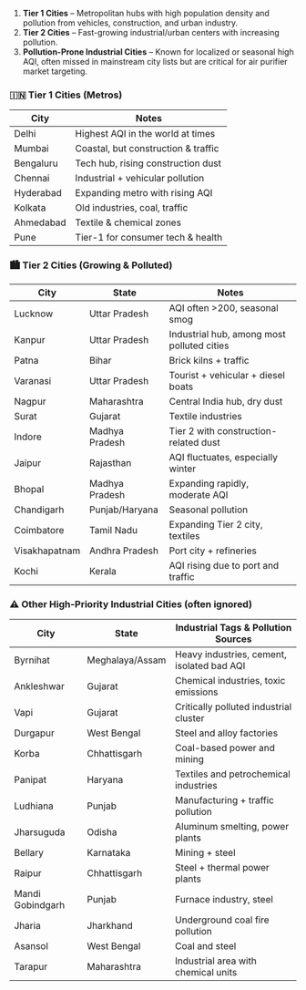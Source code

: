 
1. **Tier 1 Cities** – Metropolitan hubs with high population density and pollution from vehicles, construction, and urban industry.
2. **Tier 2 Cities** – Fast-growing industrial/urban centers with increasing pollution.
3. **Pollution-Prone Industrial Cities** – Known for localized or seasonal high AQI, often missed in mainstream city lists but are critical for air purifier market targeting.

### 🇮🇳 **Tier 1 Cities (Metros)**

| City      | Notes                               |
| --------- | ----------------------------------- |
| Delhi     | Highest AQI in the world at times   |
| Mumbai    | Coastal, but construction & traffic |
| Bengaluru | Tech hub, rising construction dust  |
| Chennai   | Industrial + vehicular pollution    |
| Hyderabad | Expanding metro with rising AQI     |
| Kolkata   | Old industries, coal, traffic       |
| Ahmedabad | Textile & chemical zones            |
| Pune      | Tier-1 for consumer tech & health   |


### 🏙️ **Tier 2 Cities (Growing & Polluted)**

| City          | State          | Notes                                      |
| ------------- | -------------- | ------------------------------------------ |
| Lucknow       | Uttar Pradesh  | AQI often >200, seasonal smog              |
| Kanpur        | Uttar Pradesh  | Industrial hub, among most polluted cities |
| Patna         | Bihar          | Brick kilns + traffic                      |
| Varanasi      | Uttar Pradesh  | Tourist + vehicular + diesel boats         |
| Nagpur        | Maharashtra    | Central India hub, dry dust                |
| Surat         | Gujarat        | Textile industries                         |
| Indore        | Madhya Pradesh | Tier 2 with construction-related dust      |
| Jaipur        | Rajasthan      | AQI fluctuates, especially winter          |
| Bhopal        | Madhya Pradesh | Expanding rapidly, moderate AQI            |
| Chandigarh    | Punjab/Haryana | Seasonal pollution                         |
| Coimbatore    | Tamil Nadu     | Expanding Tier 2 city, textiles            |
| Visakhapatnam | Andhra Pradesh | Port city + refineries                     |
| Kochi         | Kerala         | AQI rising due to port and traffic         |


### ⚠️ **Other High-Priority Industrial Cities (often ignored)**

| City             | State           | Industrial Tags & Pollution Sources        |
| ---------------- | --------------- | ------------------------------------------ |
| Byrnihat         | Meghalaya/Assam | Heavy industries, cement, isolated bad AQI |
| Ankleshwar       | Gujarat         | Chemical industries, toxic emissions       |
| Vapi             | Gujarat         | Critically polluted industrial cluster     |
| Durgapur         | West Bengal     | Steel and alloy factories                  |
| Korba            | Chhattisgarh    | Coal-based power and mining                |
| Panipat          | Haryana         | Textiles and petrochemical industries      |
| Ludhiana         | Punjab          | Manufacturing + traffic pollution          |
| Jharsuguda       | Odisha          | Aluminum smelting, power plants            |
| Bellary          | Karnataka       | Mining + steel                             |
| Raipur           | Chhattisgarh    | Steel + thermal power plants               |
| Mandi Gobindgarh | Punjab          | Furnace industry, steel                    |
| Jharia           | Jharkhand       | Underground coal fire pollution            |
| Asansol          | West Bengal     | Coal and steel                             |
| Tarapur          | Maharashtra     | Industrial area with chemical units        |

